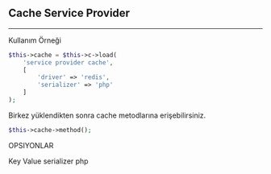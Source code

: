 

## Cache Service Provider

------


Kullanım Örneği

```php
$this->cache = $this->c->load(
    'service provider cache', 
    [
        'driver' => 'redis',
        'serializer' => 'php'
    ]
);
```

Birkez yüklendikten sonra cache metodlarına erişebilirsiniz.

```php
$this->cache->method();
```


OPSIYONLAR

Key 			Value
serializer		php